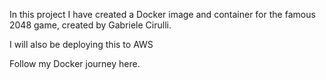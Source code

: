 In this project I have created a Docker image and container for the famous 2048 game, created by Gabriele Cirulli.

I will also be deploying this to AWS 

Follow my Docker journey here. 
